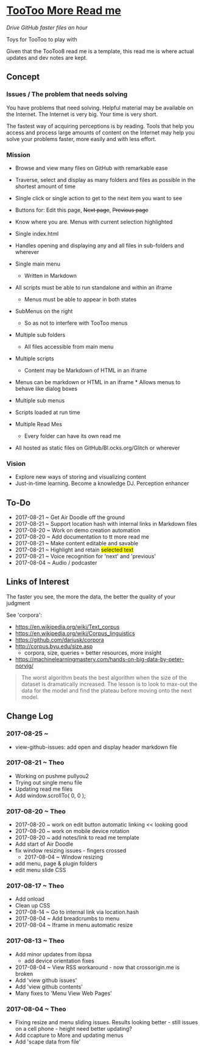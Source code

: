<span style=display:none; >[You are now in a GitHub source code view - click this link to view Read Me file as a web page]( http://theo-armour.github.io/snippets/tootoo-more/#README.md "View file as a web page." ) </span>


[TooToo More Read me]( #README.md )
====
_Drive GitHub faster files an hour_

Toys for TooToo to play with

Given that the TooToo8 read me is a template, this read me is where actual updates and dev notes are kept.

## Concept

### Issues / The problem that needs solving

You have problems that need solving. Helpful material may be available on the Internet. The Internet is very big. Your time is very short.

The fastest way of acquiring perceptions is by reading. Tools that help you access and process large amounts of content on the Internet may help you solve your problems faster, more easily and with less effort. 

### Mission

* Browse and view many files on GitHub with remarkable ease
* Traverse, select and display as many folders and files as possible in the shortest amount of time
* Single click or single action to get to the next item you want to see 
* Buttons for: Edit this page, ~~Next page~~, ~~Previous page~~
* Know where you are. Menus with current selection highlighted

 

* Single index.html
*	 Handles opening and displaying any and all files in sub-folders and wherever

* Single main menu
	* Written in Markdown
* All scripts must be able to run standalone and within an iframe
	* Menus must be able to appear in both states
* SubMenus on the right
	* So as not to interfere with TooToo menus
* Multiple sub folders
	* All files accessible from main menu
* Multiple scripts
	* Content may be Markdown of HTML in an iframe
*	 Menus can be markdown or HTML in an iframe
	* Allows menus to behave like dialog boxes
* Multiple sub menus
* Scripts loaded at run time
* Multiple Read Mes
	* Every folder can have its own read me
* All hosted as static files on GitHub/Bl.ocks.org/Glitch or wherever

### Vision

* Explore new ways of storing and visualizing content
* Just-in-time learning. Become a knowledge DJ. Perception enhancer


## To-Do

* 2017-08-21 ~ Get Air Doodle off the ground
* 2017-08-21 ~ Support location hash with internal links in Markdown files
* 2017-08-20 ~ Work on demo creation automation
* 2017-08-20 ~ Add documentation to tt more read me
* 2017-08-21 ~ Make content editable and savable
* 2017-08-21 ~ Highlight and retain <span style=background-color:yellow; >selected text</span>
*  2017-08-21 ~ Voice recognition for 'next' and 'previous'
* 2017-08-04 ~ Audio / podcaster


## Links of Interest

The faster you see, the more the data, the better the quality of your judgment

See 'corpora':
* https://en.wikipedia.org/wiki/Text_corpus
* https://en.wikipedia.org/wiki/Corpus_linguistics
* https://github.com/dariusk/corpora
* http://corpus.byu.edu/size.asp
	* corpora, size, queries = better resources, more insight
* https://machinelearningmastery.com/hands-on-big-data-by-peter-norvig/
> The worst algorithm beats the best algorithm when the size of the dataset is dramatically increased. The lesson is to look to max-out the data for the model and find the plateau before moving onto the next model.


## Change Log


### 2017-08-25 ~ 

* view-github-issues: add open and display header markdown file


### 2017-08-21 ~ Theo

* Working on pushme pullyou2
* Trying out single menu file
* Updating read me files
* Add window.scrollTo( 0, 0 );

### 2017-08-20 ~ Theo

* 2017-08-20 ~ work on edit button automatic linking  << looking good
* 2017-08-20 ~ work on mobile device rotation
* 2017-08-20 ~ add notes/link to read me template
* Add start of Air Doodle 
* fix window resizing issues - fingers crossed
	* 2017-08-04 ~ Window resizing
* add menu, page & plugin folders
* edit menu slide CSS

### 2017-08-17 ~ Theo

* Add onload
* Clean up CSS
* 2017-08-14 ~ Go to internal link via location.hash
* 2017-08-04 ~ Add breadcrumbs to menu
* 2017-08-04 ~ Iframe in menu automatic resize

### 2017-08-13 ~ Theo

* Add minor updates from ibpsa
	* add device orientation fixes
* 2017-08-04 ~ View RSS workaround - now that crossorigin.me is broken
* Add 'view github issues'
* Add 'view github contents'
* Many fixes to 'Menu View Web Pages'

### 2017-08-04 ~ Theo

* Fixing resize and menu sliding issues. Results looking better - still issues on a cell phone - height need better updating? 
* Add ccapture to More and updating menus
* Add 'scape data from file'
